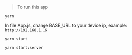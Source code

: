 > To run this app

`yarn`

In file App.js, change BASE_URL to your device ip, example: `http://192.168.1.16`

`yarn start`

`yarn start:server`
